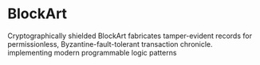 # BlockArt
Cryptographically shielded BlockArt fabricates tamper-evident records for permissionless, Byzantine-fault-tolerant transaction chronicle. implementing modern programmable logic patterns
